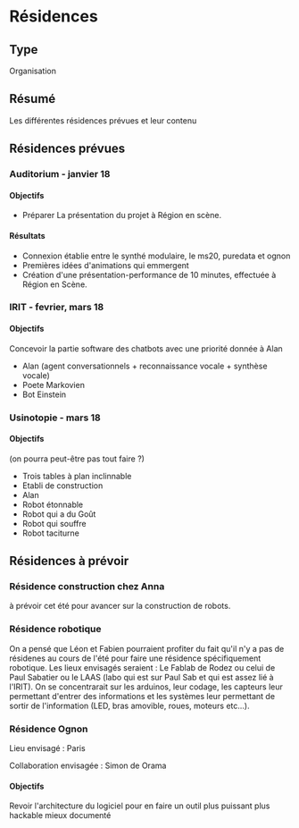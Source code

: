 # Résidences

## Type

Organisation

## Résumé

Les différentes résidences prévues et leur contenu

## Résidences prévues

### Auditorium - janvier 18

#### Objectifs

- Préparer La présentation du projet à Région en scène.

#### Résultats

- Connexion établie entre le synthé modulaire, le ms20, puredata et ognon
- Premières idées d'animations qui emmergent
- Création d'une présentation-performance de 10 minutes, effectuée à Région en Scène.

### IRIT - fevrier, mars 18

#### Objectifs

Concevoir la partie software des chatbots avec une priorité donnée à Alan

- Alan (agent conversationnels + reconnaissance vocale + synthèse vocale)
- Poete Markovien
- Bot Einstein

### Usinotopie - mars 18

#### Objectifs

(on pourra peut-être pas tout faire ?) 

- Trois tables à plan inclinnable
- Etabli de construction
- Alan
- Robot étonnable
- Robot qui a du Goût
- Robot qui souffre
- Robot taciturne

## Résidences à prévoir

### Résidence construction chez Anna

à prévoir cet été pour avancer sur la construction de robots.

### Résidence robotique

On a pensé que Léon et Fabien pourraient profiter du fait qu'il n'y a pas de résidenes au cours de l'été pour faire une résidence spécifiquement robotique. Les lieux envisagés seraient : Le Fablab de Rodez ou celui de Paul Sabatier ou le LAAS (labo qui est sur Paul Sab et qui est assez lié à l'IRIT). On se concentrarait sur les arduinos, leur codage, les capteurs leur permettant d'entrer des informations et les systèmes leur permettant de sortir de l'information (LED, bras amovible, roues, moteurs etc...).

### Résidence Ognon

Lieu envisagé : Paris

Collaboration envisagée : Simon de Orama

#### Objectifs

Revoir l'architecture du logiciel pour en faire un outil plus puissant plus hackable mieux documenté
